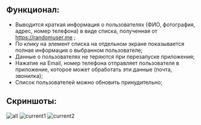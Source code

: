 ## Функционал:

- Выводится краткая информация о пользователях (ФИО, фотография, адрес, номер
телефона) в виде списка, полученная от https://randomuser.me ;
- По клику на элемент списка на отдельном экране показывается полная информация о
выбранном пользователе;
- Данные о пользователях не теряются при перезапуске приложения;
- Нажатие на Email, номер телефона отправляет пользователя в
приложение, которое может обработать эти данные (почта, звонилка);
- Список пользователей можно обновить принудительно;
  

## Скриншоты:

![all](https://github.com/Nastya051/UsersInformation/assets/43984806/cc815792-0089-4d0b-9615-094b9455d1eb)
![current1](https://github.com/Nastya051/UsersInformation/assets/43984806/cbd396b3-9edf-4f4d-9447-ea56f83d7e5f)
![current2](https://github.com/Nastya051/UsersInformation/assets/43984806/827bc0ad-8b03-46ad-9ec6-8c7d353577c3)
